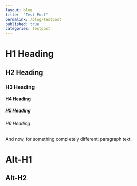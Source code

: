 ```yaml
---
layout: blog
title:  "Test Post"
permalink: /blog/testpost
published: true
categories: testpost
---
```


# H1 Heading
## H2 Heading
### H3 Heading
#### H4 Heading
##### H5 Heading
###### H6 Heading

And now, for something completely different: paragraph text.

Alt-H1
======

Alt-H2
------